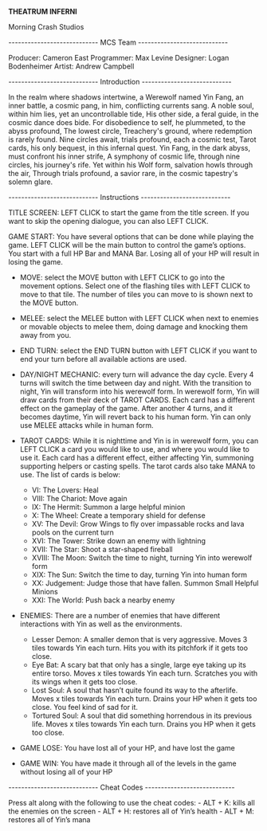 **THEATRUM INFERNI**

Morning Crash Studios

----------------------------   MCS Team   ----------------------------

Producer: Cameron East
Programmer: Max Levine
Designer: Logan Bodenheimer
Artist: Andrew Campbell

---------------------------- Introduction ----------------------------

In the realm where shadows intertwine, a Werewolf named Yin Fang, an inner battle, a cosmic pang, in him, conflicting currents sang. A noble soul, within him lies, yet an uncontrollable tide, His other side, a feral guide, in the cosmic dance does bide. For disobedience to self, he plummeted, to the abyss profound, The lowest circle, Treachery's ground, where redemption is rarely found. Nine circles await, trials profound, each a cosmic test, Tarot cards, his only bequest, in this infernal quest. Yin Fang, in the dark abyss, must confront his inner strife, A symphony of cosmic life, through nine circles, his journey's rife. Yet within his Wolf form, salvation howls through the air, Through trials profound, a savior rare, in the cosmic tapestry's solemn glare.

---------------------------- Instructions ----------------------------

TITLE SCREEN:
LEFT CLICK to start the game from the title screen. If you want to skip the opening dialogue, you can also LEFT CLICK.

GAME START:
You have several options that can be done while playing the game. LEFT CLICK will be the main button to control the game’s options. You start with a full HP Bar and MANA Bar. Losing all of your HP will result in losing the game.

- MOVE: select the MOVE button with LEFT CLICK to go into the movement options. Select one of the flashing tiles with LEFT CLICK to move to that tile. The number of tiles you can move to is shown next to the MOVE button.

- MELEE: select the MELEE button with LEFT CLICK when next to enemies or movable objects to melee them, doing damage and knocking them away from you.

- END TURN: select the END TURN button with LEFT CLICK if you want to end your turn before all available actions are used.

- DAY/NIGHT MECHANIC: every turn will advance the day cycle. Every 4 turns will switch the time between day and night. With the transition to night, Yin will transform into his werewolf form. In werewolf form, Yin will draw cards from their deck of TAROT CARDS. Each card has a different effect on the gameplay of the game. After another 4 turns, and it becomes daytime, Yin will revert back to his human form. Yin can only use MELEE attacks while in human form.

- TAROT CARDS: While it is nighttime and Yin is in werewolf form, you can LEFT CLICK a card you would like to use, and where you would like to use it. Each card has a different effect, either affecting Yin, summoning supporting helpers or casting spells. The tarot cards also take MANA to use. The list of cards is below:
     - VI: The Lovers: Heal
     - VIII: The Chariot: Move again
     - IX: The Hermit: Summon a large helpful minion
     - X: The Wheel: Create a temporary shield for defense
     - XV: The Devil: Grow Wings to fly over impassable rocks and lava pools on the current turn
     - XVI: The Tower: Strike down an enemy with lightning
     - XVII: The Star: Shoot a star-shaped fireball
     - XVIII: The Moon: Switch the time to night, turning Yin into werewolf form
     - XIX: The Sun: Switch the time to day, turning Yin into human form
     - XX: Judgement: Judge those that have fallen. Summon Small Helpful Minions
     - XXI: The World: Push back a nearby enemy

- ENEMIES: There are a number of enemies that have different interactions with Yin as well as the environments.
     - Lesser Demon: A smaller demon that is very aggressive. Moves 3 tiles towards Yin each turn. Hits you with its pitchfork if it gets too close.
     - Eye Bat: A scary bat that only has a single, large eye taking up its entire torso. Moves x tiles towards Yin each turn. Scratches you with its wings when it gets too close.
     - Lost Soul: A soul that hasn’t quite found its way to the afterlife. Moves x tiles towards Yin each turn. Drains your HP when it gets too close. You feel kind of sad for it.
     - Tortured Soul: A soul that did something horrendous in its previous life. Moves x tiles towards Yin each turn. Drains you HP when it gets too close.

- GAME LOSE: You have lost all of your HP, and have lost the game
- GAME WIN: You have made it through all of the levels in the game without losing all of your HP

---------------------------- Cheat Codes ----------------------------

Press alt along with the following to use the cheat codes:
     - ALT + K: kills all the enemies on the screen
     - ALT + H: restores all of Yin’s health
     - ALT + M: restores all of Yin’s mana
